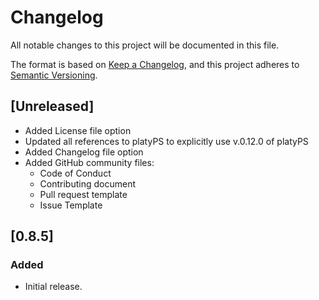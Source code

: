 # Changelog

All notable changes to this project will be documented in this file.

The format is based on [Keep a Changelog](https://keepachangelog.com/en/1.0.0/),
and this project adheres to [Semantic Versioning](https://semver.org/spec/v2.0.0.html).

## [Unreleased]

- Added License file option
- Updated all references to platyPS to explicitly use v.0.12.0 of platyPS
- Added Changelog file option
- Added GitHub community files:
  - Code of Conduct
  - Contributing document
  - Pull request template
  - Issue Template

## [0.8.5]

### Added

- Initial release.